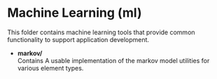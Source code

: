 # Machine Learning (ml)

This folder contains machine learning tools that provide common functionality to support application development.

- **markov/**  
  Contains A usable implementation of the markov model utilities for various element types. 


